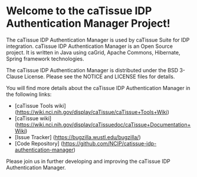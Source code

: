 Welcome to the caTissue IDP Authentication Manager Project!
===========================================================

The caTissue IDP Authentication Manager is used by caTissue Suite for IDP integration.
caTissue IDP Authentication Manager is an Open Source project. It is written in Java using caGrid, Apache Commons, Hibernate, Spring framework technologies.

The caTissue IDP Authentication Manager is distributed under the BSD 3-Clause License.
Please see the NOTICE and LICENSE files for details.

You will find more details about the caTissue IDP Authentication Manager in the following links:
 * [caTissue Tools wiki] (https://wiki.nci.nih.gov/display/caTissue/caTissue+Tools+Wiki)
 * [caTissue wiki] (https://wiki.nci.nih.gov/display/caTissuedoc/caTissue+Documentation+Wiki)
 * [Issue Tracker] (https://bugzilla.wustl.edu/bugzilla/)
 * [Code Repository] (https://github.com/NCIP/catissue-idp-authentication-manager)
 
Please join us in further developing and improving the caTissue IDP Authentication Manager.

 
